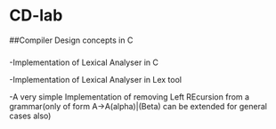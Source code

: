 # CD-lab


##Compiler Design concepts in C

###
-Implementation of Lexical Analyser in C


-Implementation of Lexical Analyser in Lex tool


-A very simple Implementation of removing Left REcursion from a grammar(only of form A->A(alpha)|(Beta) can be extended for general cases also)

